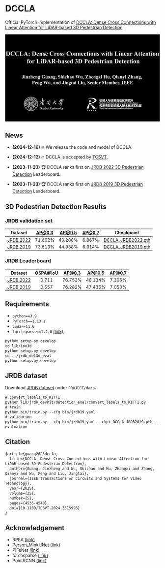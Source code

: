 # DCCLA

Official PyTorch implementation of [DCCLA: Dense Cross Connections with Linear Attention for LiDAR-based 3D Pedestrian Detection](https://doi.org/10.1109/TCSVT.2024.3515996)

[![](images/videos.jpg)](https://youtu.be/kZknf9NtbIg "")

## News

- **(2024-12-16)** 🔥 We release the code and model of DCCLA.
- **(2024-12-12)** 🔥 DCCLA is accepted by [TCSVT](https://doi.org/10.1109/TCSVT.2024.3515996). 
- **(2023-11-23)** 🏆 DCCLA ranks first on [JRDB 2022 3D Pedestrian Detection](https://jrdb.erc.monash.edu/leaderboards/detection22) Leaderboard.

- **(2023-11-23)** 🏆 DCCLA ranks first on [JRDB 2019 3D Pedestrian Detection](https://jrdb.erc.monash.edu/leaderboards/detection) Leaderboard.


## 3D Pedestrian Detection Results

### JRDB validation set

|            Dataset             | AP@0.3  | AP@0.5  | AP@0.7 |                                             Checkpoint                                              |
|:----------------------------:|:-------:|:-------:|:------:|:---------------------------------------------------------------------------------------------------:|
| [JRDB 2022](bin/jrdb22.yaml) | 71.662% | 43.288% | 6.067% | [DCCLA_JRDB2022.pth](https://github.com/jinzhengguang/DCCLA/releases/download/v1.0/DCCLA_JRDB2022.pth) |
| [JRDB 2019](bin/jrdb19.yaml) | 73.613% | 44.938% | 6.014% | [DCCLA_JRDB2019.pth](https://github.com/jinzhengguang/DCCLA/releases/download/v1.0/DCCLA_JRDB2019.pth) |


### JRDB Leaderboard


|            Dataset             | OSPA@IoU | AP@0.3 | AP@0.5  | AP@0.7 | 
|:----------------------------:|:--------:|:------:|:-------:|:------:|
| [JRDB 2022](https://jrdb.erc.monash.edu/leaderboards/detection22) |  0.711   |76.753% | 48.134% | 7.305% |
| [JRDB 2019](https://jrdb.erc.monash.edu/leaderboards/detection) | 0.557    |76.282% | 47.436% | 7.053% |


## Requirements

- `python==3.9`
- `PyTorch==1.13.1`
- `cuda==11.6`
- `torchsparse==1.2.0` [(link)](https://github.com/mit-han-lab/torchsparse)

```shell
python setup.py develop
cd lib/iou3d
python setup.py develop
cd ../jrdb_det3d_eval
python setup.py develop
```


## JRDB dataset

Download [JRDB dataset](https://jrdb.erc.monash.edu/) under `PROJECT/data`.


```shell
# convert_labels_to_KITTI
python lib/jrdb_devkit/detection_eval/convert_labels_to_KITTI.py
# train
python bin/train.py --cfg bin/jrdb19.yaml
# validation
python bin/train.py --cfg bin/jrdb19.yaml --ckpt DCCLA_JRDB2019.pth --evaluation
```


## Citation

```
@article{guang2025dccla,
  title={DCCLA: Dense Cross Connections with Linear Attention for LiDAR-based 3D Pedestrian Detection},
  author={Guang, Jinzheng and Wu, Shichao and Hu, Zhengxi and Zhang, Qianyi and Wu, Peng and Liu, Jingtai},
  journal={IEEE Transactions on Circuits and Systems for Video Technology},
  year={2025},
  volume={35},
  number={5},
  pages={4535-4548},
  doi={10.1109/TCSVT.2024.3515996}
}
```

## Acknowledgement

- RPEA [(link)](https://github.com/jinzhengguang/RPEA)
- Person_MinkUNet [(link)](https://github.com/VisualComputingInstitute/Person_MinkUNet)
- PiFeNet [(link)](https://github.com/ldtho/PiFeNet)
- torchsparse [(link)](https://github.com/mit-han-lab/torchsparse)
- PointRCNN [(link)](https://github.com/sshaoshuai/PointRCNN)
